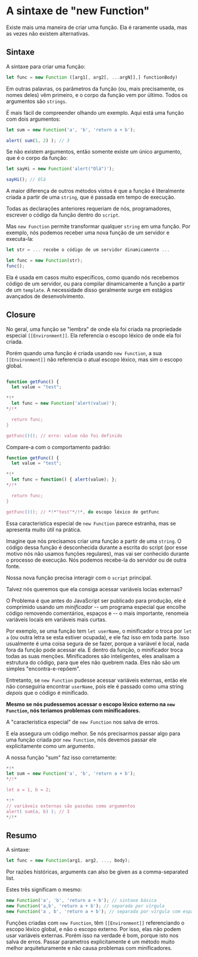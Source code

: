 
# A sintaxe de "new Function"

Existe mais uma maneira de criar uma função. Ela é raramente usada, mas as vezes não existem alternativas.

## Sintaxe

A sintaxe para criar uma função:

```js
let func = new Function ([arg1[, arg2[, ...argN]],] functionBody)
```

Em outras palavras, os parâmetros da função (ou, mais precisamente, os nomes deles) vêm primeiro, e o corpo da função vem por último. Todos os argumentos são `strings`.

É mais fácil de compreender olhando um exemplo. Aqui está uma função com dois argumentos:

```js run
let sum = new Function('a', 'b', 'return a + b'); 

alert( sum(1, 2) ); // 3
```

Se não existem argumentos, então somente existe um único argumento, que é o corpo da função:

```js run
let sayHi = new Function('alert("Olá")');

sayHi(); // Olá
```

A maior diferença de outros métodos vistos é que a função é literalmente criada a partir de uma `string`, que é passada em tempo de execução. 

Todas as declarações anteriores requeriam de nós, programadores, escrever o código da função dentro do `script`.

Mas `new Function` permite transformar qualquer `string` em uma função. Por exemplo, nós podemos receber uma nova função de um servidor e executa-la:

```js
let str = ... recebe o código de um servidor dinamicamente ...

let func = new Function(str);
func();
```

Ela é usada em casos muito específicos, como quando nós recebemos código de um servidor, ou para compilar dinamicamente a função a partir de um `template`. A necessidade disso geralmente surge em estágios avançados de desenvolvimento.

## Closure

No geral, uma função se "lembra" de onde ela foi criada na propriedade especial `[[Environment]]`. Ela referencia o escopo léxico de onde ela foi criada.

Porém quando uma função é criada usando `new Function`, a sua `[[Environment]]` não referencia o atual escopo léxico, mas sim o escopo global.

```js run

function getFunc() {
  let value = "test";

*!*
  let func = new Function('alert(value)');
*/!*

  return func;
}

getFunc()(); // erro: value não foi definido
```

Compare-a com o comportamento padrão:

```js run 
function getFunc() {
  let value = "test";

*!*
  let func = function() { alert(value); };
*/!*

  return func;
}

getFunc()(); // *!*"test"*/!*, do escopo léxico de getFunc
```

Essa caracteristica especial de `new Function` parece estranha, mas se apresenta muito útil na prática.

Imagine que nós precisamos criar uma função a partir de uma `string`. O código dessa função é desconhecida durante a escrita do script (por esse motivo nós não usamos funções regulares), mas vai ser conhecido durante o processo de execução. Nós podemos recebe-la do servidor ou de outra fonte.

Nossa nova função precisa interagir com o `script` principal.

Talvez nós queremos que ela consiga acessar variáveis locias externas?

O Problema é que antes do JavaScript ser publicado para produção, ele é comprimido usando um *minificador* -- um programa especial que encolhe código removendo comentários, espaços e -- o mais importante, renomeia variáveis locais em variáveis mais curtas.

Por exemplo, se uma função tem `let userName`, o minificador o troca  por `let a` (ou outra letra se esta estiver ocupada), e ele faz isso em toda parte. Isso usualmente é uma coisa segura de se fazer, porque a variável é local, nada fora da função pode acessar ela. E dentro da função, o minificador troca todas as suas menções. Minificadores são inteligentes, eles analisam a estrutura do código, para que eles não quebrem nada. Eles não são um simples "encontra-e-repõem".

Entretanto, se `new Function` pudesse acessar variáveis externas, então ele não conseguiria encontrar `userName`, pois ele é passado como uma string *depois* que o código é minificado.

**Mesmo se nós pudessemos acessar o escopo léxico externo na `new Function`, nós teriamos problemas com minificadores.**

A "característica especial" de `new Function` nos salva de erros.

E ela assegura um código melhor. Se nós precisarmos passar algo para uma função criada por `new Function`, nós devemos passar ele explicitamente como um argumento.

A nossa função "sum" faz isso corretamente:

```js run 
*!*
let sum = new Function('a', 'b', 'return a + b');
*/!*

let a = 1, b = 2;

*!*
// variáveis externas são passdas como argumentos
alert( sum(a, b) ); // 3
*/!*
```

## Resumo

A sintaxe:

```js
let func = new Function(arg1, arg2, ..., body);
```

Por razões históricas, arguments can also be given as a comma-separated list. 

Estes três significam o mesmo:

```js 
new Function('a', 'b', 'return a + b'); // sintaxe básica
new Function('a,b', 'return a + b'); // separada por vírgula
new Function('a , b', 'return a + b'); // separada por vírgula com espaços
```

Funções criadas com `new Function`, têm `[[Environment]]` referenciando o escopo léxico global, e não o escopo externo. Por isso, elas não podem usar variáveis externas. Porém isso na verdade é bom, porque isto nos salva de erros. Passar parametros explicitamente é um método muito melhor arquiteturamente e não causa problemas com minificadores.
